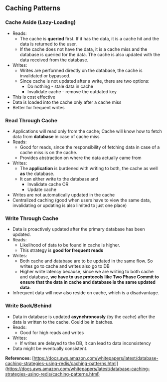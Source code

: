 ## Caching Patterns

### Cache Aside (Lazy-Loading)

* Reads:
  * The cache is **queried** first. If it has the data, it is a cache hit and the data is returned to the user.
  * If the cache does not have the data, it is a cache miss and the database is queried for the data. The cache is also updated with the data received from the database.
* Writes:
  * Writes are performed directly on the database, the cache is invalidated or bypassed.
  * Since cache is not updated after a write, there are two options:
    * Do nothing - stale data in cache
    * Invalidate cache - remove the outdated key
* This is cost effective
* Data is loaded into the cache only after a cache miss
* Better for frequent writes

### Read Through Cache
* Applications will read only from the cache; Cache will know how to fetch data from **database** in case of cache miss
* Reads:
  * Good for reads, since the responsibility of fetching data in case of a cache miss is on the cache.
  * Provides abstraction on where the data actually came from
* Writes:
  * The **application** is burdened with writing to both, the cache as well **as** the database.
  * It can either write to the database and
    * Invalidate cache OR
    * Update cache
* Writes are not automatically updated in the cache
* Centralized caching (good when users have to view the same data, invalidating or updating is also limited to just one place)

### Write Through Cache
* Data is proactively updated after the primary database has been updated.
* Reads:
  * Likelihood of data to be found in cache is higher.
  * This strategy is **good for frequent reads**
* Writes:
  * Both cache and database are to be updated in the same flow. So writes go to cache and writes also go to DB
  * Higher write latency because, since we are writing to both cache and database, **we have to use protocols like Two Phase Commit to ensure that the data in cache and database is the same updated data**.
* Infrequent data will now also reside on cache, which is a disadvantage.

### Write Back/Behind

* Data in database is updated **asynchronously** (by the cache) after the data is written to the cache. Could be in batches.
* Reads:
  * Good for high reads and writes
* Writes:
  * If writes are delayed to the DB, it can lead to data inconsistency
* Data might be eventually consistent.


**References:**
[https://docs.aws.amazon.com/whitepapers/latest/database-caching-strategies-using-redis/caching-patterns.html](https://docs.aws.amazon.com/whitepapers/latest/database-caching-strategies-using-redis/caching-patterns.html)
